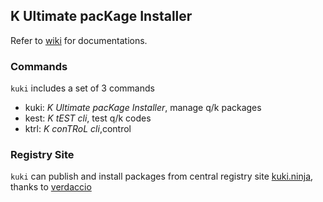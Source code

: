 ## K Ultimate pacKage Installer

Refer to [wiki](https://github.com/jshinonome/kuki/wiki) for documentations.

### Commands

`kuki` includes a set of 3 commands

- kuki: _K Ultimate pacKage Installer_, manage q/k packages
- kest: _K tEST cli_, test q/k codes
- ktrl: _K conTRoL cli_,control

### Registry Site

`kuki` can publish and install packages from central registry site [kuki.ninja](https://kuki.ninja/), thanks to [verdaccio](https://verdaccio.org/)
